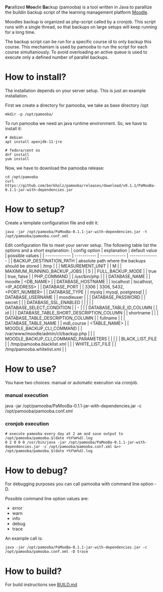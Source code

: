 **Pa**rallized **Moo**dle **Ba**ckup (pamooba) is a tool written in Java to parallize the buildin backup script of the learning management platform [Moodle](https://www.moodle.org/). 

Moodles backup is organized as php-script called by a cronjob. This script runs with a single thread, so that backups on large setups will keep running for a long time. 

The backup script can be run for a specific course id to only backup this course. This mechanism is used by pamooba to run the script for each course simultaniously. To avoid overloading an active queue is used to execute only a defined number of parallel backups.

# How to install?

The installation depends on your server setup. This is just an example installation.

First we create a directory for pamooba, we take as base directory /opt

    mkdir -p /opt/pamooba/


To run pamooba we need an java runtime environment. So, we have to install it:

    # debian
    apt install openjdk-11-jre

    # fedora/cent os
    dnf install 
    yum install 

Now, we have to download the pamooba release:

    cd /opt/pamooba
    curl https://github.com/berkholz/pamooba/releases/download/v0.1.1/PaMooBa-0.1.1-jar-with-dependencies.jar


# How to setup?
Create a template configuration file and edit it:

    java -jar /opt/pamooba/PaMooBa-0.1.1-jar-with-dependencies.jar -t /opt/pamooba/pamooba.conf.xml

Edit configuration file to meet your server setup.
The following table list the options and a short explanation:
| config option | explanation | default value | possible values |
| ------------- | ----------- | ------------- | --------------- |
| BACKUP_DESTINATION_PATH | absolute path where the backups should be stored | /tmp | <PATH> |
| MEASUREMENT_UNIT | | M |
| MAXIMUM_RUNNING_BACKUP_JOBS | | 5 |
| FULL_BACKUP_MODE | | true | true, false |
| PHP_COMMAND | | /usr/bin/php | <PATH> |
| DATABASE_NAME | | moodle | <DB_NAME> |
| DATABASE_HOSTNAME | | localhost | localhost, <IP_ADDRESS> |
| DATABASE_PORT | | 3306 | 3306, 5432, <PORT_NUMBER> |
| DATABASE_TYPE | | myslq | mysql, postgresql |
| DATABASE_USERNAME | | moodleuser | |
| DATABASE_PASSWORD | | secret | |
| DATABASE_SSL_ENABLED | | | |
| DATABASE_SELECT_CONDITION | | - | |
| DATABASE_TABLE_ID_COLUMN | | id | |
| DATABASE_TABLE_SHORT_DESCRIPTION_COLUMN | | shortname | |
| DATABASE_TABLE_DESCRIPTION_COLUMN | | fullname | |
| DATABASE_TABLE_NAME | | mdl_course | <TABLE_NAME> |
| MOODLE_BACKUP_CLI_COMMAND | | /var/www/moodle/admin/cli/backup.php | <PATH> |
| MOODLE_BACKUP_CLI_COMMAND_PARAMETERS | | | |
| BLACK_LIST_FILE | | /tmp/pamooba.blacklist.xml | <PATH> |
| WHITE_LIST_FILE | | /tmp/pamooba.whitelist.xml | <PATH> |

    
# How to use?

You have two choices: manual or automatic execution via cronjob.

### manual execution 

   java -jar /opt/pamooba/PaMooBa-0.1.1-jar-with-dependencies.jar -c /opt/pamooba/pamooba.conf.xml

### cronjob execution
    
    # execute pamooba every day at 2 am and save output to /opt/pamooba/pamooba.$(date +%Y%m%d).log
    0 2 0 0 0 /usr/bin/java -jar /opt/pamooba/PaMooBa-0.1.1-jar-with-dependencies.jar -c /opt/pamooba/pamooba.conf.xml &>> /opt/pamooba/pamooba.$(date +%Y%m%d).log

    
# How to debug?
For debugging purposes you can call pamooba with command line option -D. 

Possible command line option values are:
 * error
 * warn
 * info
 * debug
 * trace

An example call is: 
    
    java -jar /opt/pamooba/PaMooBa-0.1.1-jar-with-dependencies.jar -c /opt/pamooba/pamooba.conf.xml -D trace


# How to build?
For build instructions see [BUILD.md](BUILD.md)
